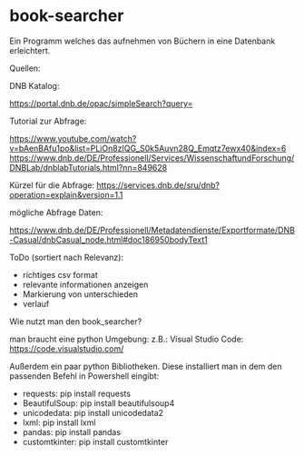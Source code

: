# book-searcher
Ein Programm welches das aufnehmen von Büchern in eine Datenbank erleichtert.

Quellen:

DNB Katalog:

https://portal.dnb.de/opac/simpleSearch?query=

Tutorial zur Abfrage:

https://www.youtube.com/watch?v=bAenBAfu1po&list=PLiOn8zIQG_S0k5Auvn28Q_Emqtz7ewx40&index=6
https://www.dnb.de/DE/Professionell/Services/WissenschaftundForschung/DNBLab/dnblabTutorials.html?nn=849628

Kürzel für die Abfrage:
https://services.dnb.de/sru/dnb?operation=explain&version=1.1

mögliche Abfrage Daten:

https://www.dnb.de/DE/Professionell/Metadatendienste/Exportformate/DNB-Casual/dnbCasual_node.html#doc186950bodyText1

ToDo (sortiert nach Relevanz):

- richtiges csv format
- relevante informationen anzeigen
- Markierung von unterschieden
- verlauf


Wie nutzt man den book_searcher?

man braucht eine python Umgebung:
z.B.: Visual Studio Code:   https://code.visualstudio.com/

Außerdem ein paar python Bibliotheken.
Diese installiert man in dem den passenden Befehl in Powershell eingibt:
- requests:          pip install requests
- BeautifulSoup:     pip install beautifulsoup4
- unicodedata:       pip install unicodedata2
- lxml:              pip install lxml
- pandas:            pip install pandas
- customtkinter:     pip install customtkinter

